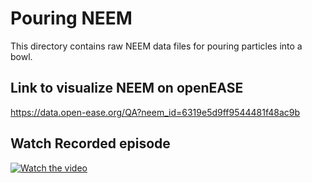 # Pouring NEEM
This directory contains raw NEEM data files for pouring particles into a bowl.

## Link to visualize NEEM on openEASE
https://data.open-ease.org/QA?neem_id=6319e5d9ff9544481f48ac9b

## Watch Recorded episode

[![Watch the video](https://i9.ytimg.com/vi_webp/lx5I-1DHlXA/mq1.webp?sqp=CNDI0aAG-oaymwEmCMACELQB8quKqQMa8AEB-AH6CIAC0AWKAgwIABABGGsgayhrMA8=&rs=AOn4CLABiCW-liyM2cOvCfHl5jpp7zyhYw)](https://youtu.be/lx5I-1DHlXA)

